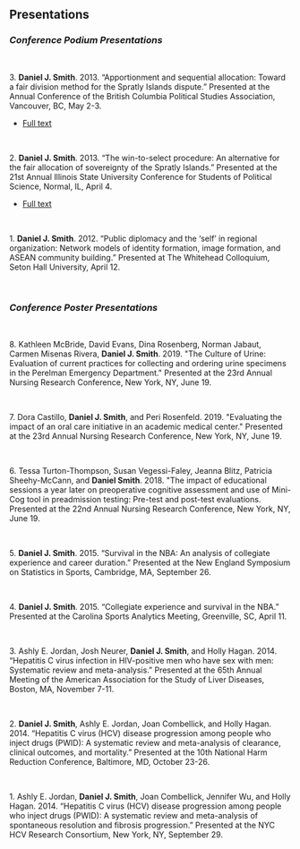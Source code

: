 ## Presentations

### *Conference Podium Presentations*

<br />

3\.	**Daniel J. Smith**. 2013. “Apportionment and sequential allocation: Toward a fair division method for the Spratly Islands dispute.” Presented at the Annual Conference of the British Columbia Political Studies Association, Vancouver, BC, May 2-3.
  * [Full text](http://www.bcpsa.ca/wp-content/uploads/2013/04/DSmith1.pdf "Link to presentation")

<br />

2\. **Daniel J. Smith**. 2013. “The win-to-select procedure: An alternative for the fair allocation of sovereignty of the Spratly Islands.” Presented at the 21st Annual Illinois State University Conference for Students of Political Science, Normal, IL, April 4.
  * [Full text](https://pdfs.semanticscholar.org/17be/02508ebb7e23bfae4d5f5eb5487b1674550b.pdf "Link to presentation")

<br />

1\. **Daniel J. Smith**. 2012. “Public diplomacy and the ‘self’ in regional organization: Network models of identity formation, image formation, and ASEAN community building.” Presented at The Whitehead Colloquium, Seton Hall University, April 12.

<br />

### *Conference Poster Presentations*

<br />

8\. Kathleen McBride, David Evans, Dina Rosenberg, Norman Jabaut, Carmen Misenas Rivera, **Daniel J. Smith**. 2019. "The Culture of Urine: Evaluation of current practices for collecting and ordering urine specimens in the Perelman Emergency Department." Presented at the 23rd Annual Nursing Research Conference, New York, NY, June 19.

<br />

7\. Dora Castillo, **Daniel J. Smith**, and Peri Rosenfeld. 2019. "Evaluating the impact of an oral care initiative in an academic medical center." Presented at the 23rd Annual Nursing Research Conference, New York, NY, June 19.

<br /> 

6\. Tessa Turton-Thompson, Susan Vegessi-Faley, Jeanna Blitz, Patricia Sheehy-McCann, and **Daniel Smith**. 2018. "The impact of educational sessions a year later on preoperative cognitive assessment and use of Mini-Cog tool in preadmission testing: Pre-test and post-test evaluations. Presented at the 22nd Annual Nursing Research Conference, New York, NY, June 19. 

<br />

5\. **Daniel J. Smith**. 2015. “Survival in the NBA: An analysis of collegiate experience and career duration.” Presented at the New England Symposium on Statistics in Sports, Cambridge, MA, September 26.

<br />

4\.	**Daniel J. Smith**. 2015. “Collegiate experience and survival in the NBA.” Presented at the Carolina Sports Analytics Meeting, Greenville, SC, April 11.

<br />

3\. Ashly E. Jordan, Josh Neurer, **Daniel J. Smith**, and Holly Hagan. 2014. “Hepatitis C virus infection in HIV-positive men who have sex with men: Systematic review and meta-analysis.” Presented at the 65th Annual Meeting of the American Association for the Study of Liver Diseases, Boston, MA, November 7-11. 

<br />

2\.	**Daniel J. Smith**, Ashly E. Jordan, Joan Combellick, and Holly Hagan. 2014. “Hepatitis C virus (HCV) disease progression among people who inject drugs (PWID): A systematic review and meta-analysis of clearance, clinical outcomes, and mortality.” Presented at the 10th National Harm Reduction Conference, Baltimore, MD, October 23-26.

<br />

1\.	Ashly E. Jordan, **Daniel J. Smith**, Joan Combellick, Jennifer Wu, and Holly Hagan. 2014. “Hepatitis C virus (HCV) disease progression among people who inject drugs (PWID): A systematic review and meta-analysis of spontaneous resolution and fibrosis progression.” Presented at the NYC HCV Research Consortium, New York, NY, September 29.
